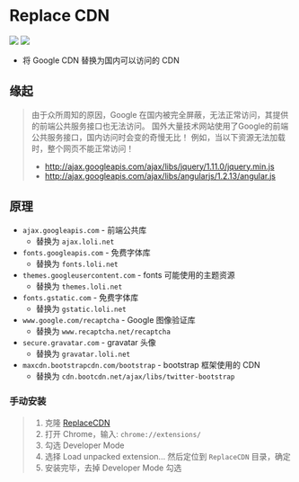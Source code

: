 # Replace CDN

[![](https://img.shields.io/github/issues/gkide/ReplaceCDN.svg)](https://github.com/gkide/ReplaceCDN/issues)
[![](https://img.shields.io/github/release/gkide/ReplaceCDN.svg)](https://github.com/gkide/ReplaceCDN/releases)

- 将 Google CDN 替换为国内可以访问的 CDN

## 缘起

> 由于众所周知的原因，Google 在国内被完全屏蔽，无法正常访问，其提供的前端公共服务接口也无法访问。
> 国外大量技术网站使用了Google的前端公共服务接口，国内访问时会变的奇慢无比！
> 例如，当以下资源无法加载时，整个网页不能正常访问！
> - http://ajax.googleapis.com/ajax/libs/jquery/1.11.0/jquery.min.js
> - http://ajax.googleapis.com/ajax/libs/angularjs/1.2.13/angular.js

## 原理

- `ajax.googleapis.com` - 前端公共库
  * 替换为 `ajax.loli.net`
- `fonts.googleapis.com` - 免费字体库
  * 替换为 `fonts.loli.net`
- `themes.googleusercontent.com` - fonts 可能使用的主题资源
  * 替换为 `themes.loli.net`
- `fonts.gstatic.com` - 免费字体库
  * 替换为 `gstatic.loli.net`
- `www.google.com/recaptcha` - Google 图像验证库
  * 替换为 `www.recaptcha.net/recaptcha`
- `secure.gravatar.com` - gravatar 头像
  * 替换为 `gravatar.loli.net`
- `maxcdn.bootstrapcdn.com/bootstrap` - bootstrap 框架使用的 CDN
  * 替换为 `cdn.bootcdn.net/ajax/libs/twitter-bootstrap`

### 手动安装

> 1. 克隆 [ReplaceCDN](https://github.com/gkide/ReplaceCDN)
> 2. 打开 Chrome，输入: `chrome://extensions/`
> 3. 勾选 Developer Mode
> 4. 选择 Load unpacked extension... 然后定位到 `ReplaceCDN` 目录，确定
> 5. 安装完毕，去掉 Developer Mode 勾选